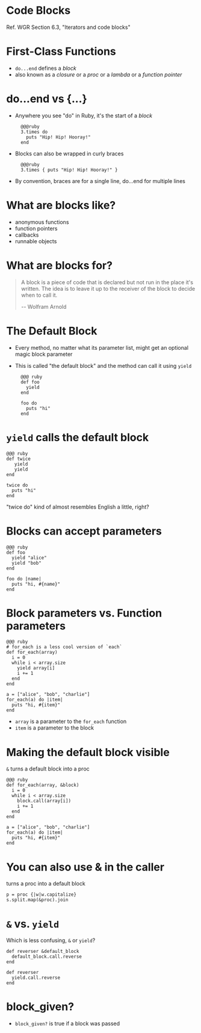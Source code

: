 <!SLIDE subsection>
# Code Blocks

Ref. WGR Section 6.3, "Iterators and code blocks"

# First-Class Functions

* `do...end` defines a *block*
* also known as a *closure* or a *proc* or a *lambda* or a *function pointer*

# do...end vs {...}

* Anywhere you see "do" in Ruby, it's the start of a *block*

        @@@ruby
        3.times do 
          puts "Hip! Hip! Hooray!"
        end

* Blocks can also be wrapped in curly braces

        @@@ruby
        3.times { puts "Hip! Hip! Hooray!" } 

* By convention, braces are for a single line, do...end for multiple lines

# What are blocks like?

* anonymous functions
* function pointers
* callbacks
* runnable objects

# What are blocks for?

> A block is a piece of code that is declared but not run in the place it's written. The idea is to leave it up to the receiver of the block to decide when to call it.
>
> -- Wolfram Arnold

# The Default Block

* Every method, no matter what its parameter list, might get an optional magic block parameter
* This is called "the default block" and the method can call it using `yield`

        @@@ ruby
        def foo
          yield
        end
    
        foo do
          puts "hi"
        end

# `yield` calls the default block

    @@@ ruby
    def twice
       yield
       yield
    end

    twice do
      puts "hi"
    end

"twice do" kind of almost resembles English a little, right?



# Blocks can accept parameters

    @@@ ruby
    def foo
      yield "alice"
      yield "bob"
    end

    foo do |name|
      puts "hi, #{name}"
    end

# Block parameters vs. Function parameters

    @@@ ruby
    # for_each is a less cool version of `each`
    def for_each(array)
      i = 0
      while i < array.size
        yield array[i]
        i += 1
      end
    end

    a = ["alice", "bob", "charlie"]
    for_each(a) do |item|
      puts "hi, #{item}"
    end

* `array` is a parameter to the `for_each` function
* `item` is a parameter to the block

# Making the default block visible

`&` turns a default block into a proc

    @@@ ruby
    def for_each(array, &block)
      i = 0
      while i < array.size
        block.call(array[i])
        i += 1
      end
    end
    
    a = ["alice", "bob", "charlie"]
    for_each(a) do |item|
      puts "hi, #{item}"
    end

# You can also use & in the caller

turns a proc into a default block

    p = proc {|w|w.capitalize}
    s.split.map(&proc).join

# `&` vs. `yield`

Which is less confusing, `&` or `yield`?

    def reverser &default_block
      default_block.call.reverse
    end

    def reverser
      yield.call.reverse
    end


# block_given?
* `block_given?` is true if a block was passed

